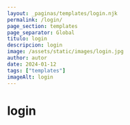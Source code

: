 ```yaml
---
layout: _paginas/templates/login.njk
permalink: /login/
page_section: templates
page_separator: Global
titulo: login
descripcion: login
image: /assets/static/images/login.jpg
author: autor
date: 2024-01-12 
tags: ["templates"]
imageAlt: login
---
```

# login
